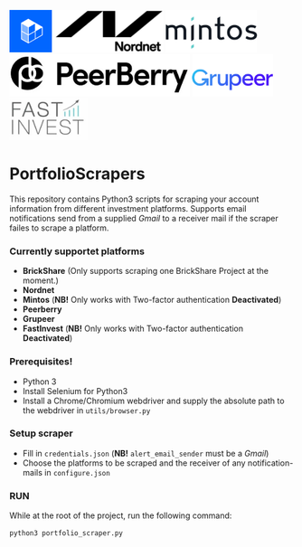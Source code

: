 <img src="platform_icons/brickshare_logo.jpg" alt="alt text" title="BrickShare" width="75" height="75"> <img src="platform_icons/nordnet_logo.png" alt="alt text" title="Nordnet" height="75"> <img src="platform_icons/mintos_logo.png" alt="alt text" title="Mintos" height="75"> <img src="platform_icons/PeerBerry_logo.jpg" alt="alt text" title="Peerberry" height="75"> <img src="platform_icons/grupeer_logo.png" alt="alt text" title="Grupeer" height="75"> <img src="platform_icons/fastinvest_logo.jpg" alt="alt text" title="FastInvest" height="75">

# PortfolioScrapers
This repository contains Python3 scripts for scraping your account information from different investment platforms.
Supports email notifications send from a supplied _Gmail_ to a receiver mail if the scraper failes to scrape a platform.

### Currently supportet platforms
* __BrickShare__ (Only supports scraping one BrickShare Project at the moment.)
* __Nordnet__
* __Mintos__ (__NB!__ Only works with Two-factor authentication __Deactivated__)
* __Peerberry__
* __Grupeer__
* __FastInvest__ (__NB!__ Only works with Two-factor authentication __Deactivated__)

### Prerequisites!
* Python 3
* Install Selenium for Python3
* Install a Chrome/Chromium webdriver and supply the absolute path to the webdriver in ```utils/browser.py```

### Setup scraper
* Fill in ```credentials.json``` (__NB!__ ```alert_email_sender``` must be a _Gmail_)
* Choose the platforms to be scraped and the receiver of any notification-mails in ```configure.json```

### RUN
While at the root of the project, run the following command:
```
python3 portfolio_scraper.py
```

